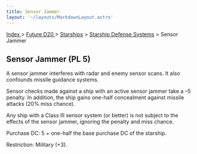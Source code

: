 ```yaml
---
title: Sensor Jammer
layout: '~/layouts/MarkdownLayout.astro'
---
```


[ Index ](/) > [ Future D20 ](/future.d20.srd) > [Starships](/future.d20.srd/starships) > [Starship Defense Systems](/future.d20.srd/starships/starship.defense) > Sensor Jammer

## Sensor Jammer (PL 5)

A sensor jammer interferes with radar and enemy sensor scans. It also
confounds missile guidance systems.

Sensor checks made against a ship with an active sensor jammer take a –5
penalty. In addition, the ship gains one-half concealment against missile
attacks (20% miss chance).

Any ship with a Class III sensor system (or better) is not subject to the
effects of the sensor jammer, ignoring the penalty and miss chance.

Purchase DC: 5 + one-half the base purchase DC of the starship.

Restriction: Military (+3).

